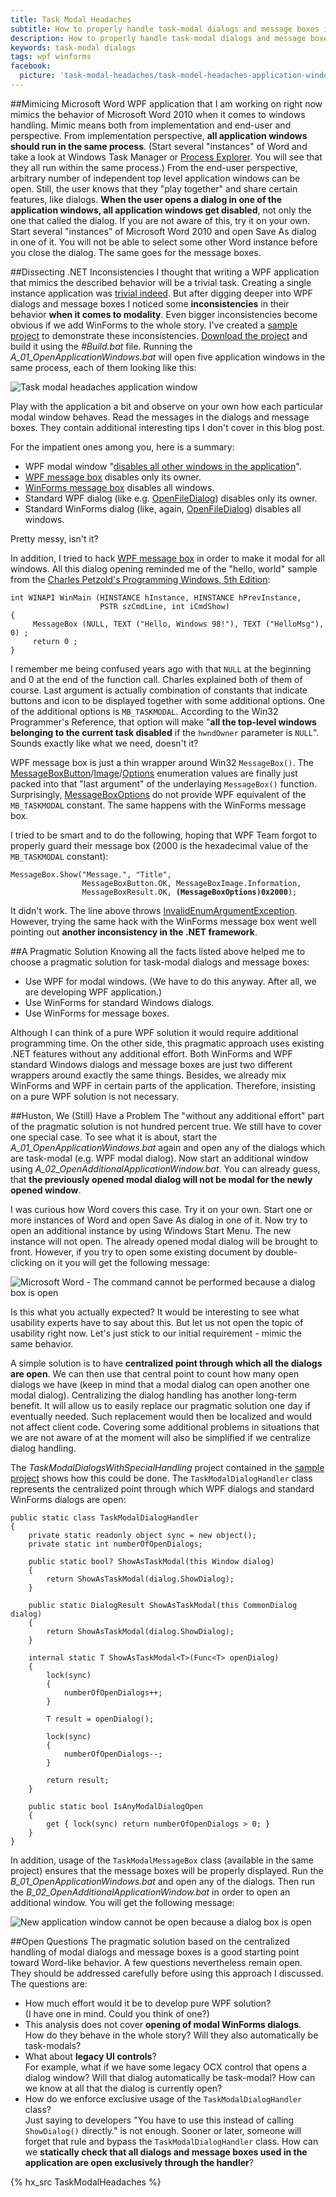 ```yaml
---
title: Task Modal Headaches
subtitle: How to properly handle task-modal dialogs and message boxes in a WPF application
description: How to properly handle task-modal dialogs and message boxes in a WPF application when all application windows run within the same process.
keywords: task-modal dialogs
tags: wpf winforms
facebook:
  picture: 'task-modal-headaches/task-model-headaches-application-window.png'
---
```

##Mimicing Microsoft Word
WPF application that I am working on right now mimics the behavior of Microsoft Word 2010 when it comes to windows handling. Mimic means both from implementation and end-user and perspective. From implementation perspective, **all application windows should run in the same process**. (Start several "instances" of Word and take a look at Windows Task Manager or [Process Explorer](http://technet.microsoft.com/en-US/sysinternals/bb896653). You will see that they all run within the same process.) From the end-user perspective, arbitrary number of independent top level application windows can be open. Still, the user knows that they "play together" and share certain features, like dialogs. **When the user opens a dialog in one of the application windows, all application windows get disabled**, not only the one that called the dialog.
If you are not aware of this, try it on your own. Start several "instances" of Microsoft Word 2010 and open Save As dialog in one of it. You will not be able to select some other Word instance before you close the dialog. The same goes for the message boxes.

##Dissecting .NET Inconsistencies
I thought that writing a WPF application that mimics the described behavior will be a trivial task. Creating a single instance application was [trivial indeed](http://www.switchonthecode.com/tutorials/wpf-writing-a-single-instance-application). But after digging deeper into WPF dialogs and message boxes I noticed some **inconsistencies** in their behavior **when it comes to modality**. Even bigger inconsistencies become obvious if we add WinForms to the whole story.
I've created a [sample project](https://github.com/ironcev/HumbleXamples/tree/master/TaskModalHeadaches) to demonstrate these inconsistencies. [Download the project](/resources/task-modal-headaches/TaskModalHeadaches.zip) and build it using the *#Build.bat* file. Running the *A_01_OpenApplicationWindows.bat* will open five application windows in the same process, each of them looking like this:

![Task modal headaches application window](/resources/task-modal-headaches/task-model-headaches-application-window.png)

Play with the application a bit and observe on your own how each particular modal window behaves. Read the messages in the dialogs and message boxes. They contain additional interesting tips I don't cover in this blog post.

For the impatient ones among you, here is a summary:

- WPF modal window "[disables all other windows in the application](http://msdn.microsoft.com/en-us/library/system.windows.window.showdialog.aspx)".
- [WPF message box](http://msdn.microsoft.com/en-us/library/system.windows.messagebox.aspx) disables only its owner.
- [WinForms message box](http://msdn.microsoft.com/en-us/library/system.windows.forms.messagebox.aspx) disables all windows.
- Standard WPF dialog (like e.g. [OpenFileDialog](http://msdn.microsoft.com/en-us/library/microsoft.win32.openfiledialog.aspx)) disables only its owner.
- Standard WinForms dialog (like, again, [OpenFileDialog](http://msdn.microsoft.com/en-us/library/system.windows.forms.openfiledialog.aspx)) disables all windows.

Pretty messy, isn't it?

In addition, I tried to hack [WPF message box](http://msdn.microsoft.com/en-us/library/system.windows.messagebox.aspx) in order to make it modal for all windows. All this dialog opening reminded me of the "hello, world" sample from the [Charles Petzold's Programming Windows, 5th Edition](http://www.amazon.com/Programming-Windows&reg;-Edition-Microsoft-Series/dp/157231995X/ref=sr_1_1?ie=UTF8&qid=1348300696&sr=8-1&keywords=Charles+Petzold+Programming+Windows,+5th+Edition):

    int WINAPI WinMain (HINSTANCE hInstance, HINSTANCE hPrevInstance,
                        PSTR szCmdLine, int iCmdShow)
    {
         MessageBox (NULL, TEXT ("Hello, Windows 98!"), TEXT ("HelloMsg"), 0) ;
         return 0 ;
    }
    
I remember me being confused years ago with that `NULL` at the beginning and 0 at the end of the function call. Charles explained both of them of course. Last argument is actually combination of constants that indicate buttons and icon to be displayed together with some additional options. One of the additional options is `MB_TASKMODAL`. According to the Win32 Programmer's Reference, that option will make "**all the top-level windows belonging to the current task disabled** if the `hwndOwner` parameter is `NULL`". Sounds exactly like what we need, doesn't it?

WPF message box is just a thin wrapper around Win32 `MessageBox()`. 
The [MessageBoxButton](http://msdn.microsoft.com/en-us/library/system.windows.messageboxbutton.aspx)/[Image](http://msdn.microsoft.com/en-us/library/system.windows.messageboximage.aspx)/[Options](http://msdn.microsoft.com/en-us/library/system.windows.messageboxoptions.aspx) enumeration values are finally just packed into that "last argument" of the underlaying `MessageBox()` function. Surprisingly, [MessageBoxOptions](http://msdn.microsoft.com/en-us/library/system.windows.messageboxoptions.aspx) do not provide WPF equivalent of the `MB_TASKMODAL` constant. The same happens with the WinForms message box.

I tried to be smart and to do the following, hoping that WPF Team forgot to properly guard their message box (2000 is the hexadecimal value of the `MB_TASKMODAL` constant):

<pre>
<code>MessageBox.Show("Message.", "Title",
                MessageBoxButton.OK, MessageBoxImage.Information, 
                MessageBoxResult.OK, <strong>(MessageBoxOptions)0x2000</strong>);</code>
</pre>

It didn't work. The line above throws [InvalidEnumArgumentException](http://msdn.microsoft.com/en-us/library/system.componentmodel.invalidenumargumentexception.aspx). However, trying the same hack with the WinForms message box went well pointing out **another inconsistency in the .NET framework**.

##A Pragmatic Solution
Knowing all the facts listed above helped me to choose a pragmatic solution for task-modal dialogs and message boxes:

- Use WPF for modal windows. (We have to do this anyway. After all, we are developing WPF application.)
- Use WinForms for standard Windows dialogs.
- Use WinForms for message boxes.

Although I can think of a pure WPF solution it would require additional programming time. On the other side, this pragmatic approach uses existing .NET features without any additional effort. Both WinForms and WPF standard Windows dialogs and message boxes are just two different wrappers around exactly the same things. Besides, we already mix WinForms and WPF in certain parts of the application. Therefore, insisting on a pure WPF solution is not necessary.

##Huston, We (Still) Have a Problem
The "without any additional effort" part of the pragmatic solution is not hundred percent true. We still have to cover one special case. To see what it is about, start the *A_01_OpenApplicationWindows.bat* again and open any of the dialogs which are task-modal (e.g. WPF modal dialog). Now start an additional window using *A_02_OpenAdditionalApplicationWindow.bat*. You can already guess, that **the previously opened modal dialog will not be modal for the newly opened window**.

I was curious how Word covers this case. Try it on your own. Start one or more instances of Word and open Save As dialog in one of it. Now try to open an additional instance by using Windows Start Menu. The new instance will not open. The already opened modal dialog will be brought to front. However, if you try to open some existing document by double-clicking on it you will get the following message:

![Microsoft Word - The command cannot be performed because a dialog box is open](/resources/task-modal-headaches/microsoft-word-the-command-cannot-be-performed-because-a-dialog-box-is-open.png)

Is this what you actually expected? It would be interesting to see what usability experts have to say about this. But let us not open the topic of usability right now. Let's just stick to our initial requirement - mimic the same behavior.

A simple solution is to have **centralized point through which all the dialogs are open**. We can then use that central point to count how many open dialogs we have (keep in mind that a modal dialog can open another one modal dialog). Centralizing the dialog handling has another long-term benefit. It will allow us to easily replace our pragmatic solution one day if eventually needed. Such replacement would then be localized and would not affect client code. Covering some additional problems in situations that we are not aware of at the moment will also be simplified if we centralize dialog handling.

The *TaskModalDialogsWithSpecialHandling* project contained in the [sample project](/resources/task-modal-headaches/TaskModalHeadaches.zip) shows how this could be done. The `TaskModalDialogHandler` class represents the centralized point through which WPF dialogs and standard WinForms dialogs are open:

    public static class TaskModalDialogHandler
    {
        private static readonly object sync = new object();
        private static int numberOfOpenDialogs;

        public static bool? ShowAsTaskModal(this Window dialog)
        {
            return ShowAsTaskModal(dialog.ShowDialog);
        }

        public static DialogResult ShowAsTaskModal(this CommonDialog dialog)
        {
            return ShowAsTaskModal(dialog.ShowDialog);
        }

        internal static T ShowAsTaskModal<T>(Func<T> openDialog)
        {
            lock(sync)
            {
                numberOfOpenDialogs++;
            }
            
            T result = openDialog();

            lock(sync)
            {
                numberOfOpenDialogs--;
            }
            
            return result;
        }

        public static bool IsAnyModalDialogOpen
        {
            get { lock(sync) return numberOfOpenDialogs > 0; }
        }
    }

In addition, usage of the `TaskModalMessageBox` class (available in the same project) ensures that the message boxes will be properly displayed. Run the *B_01_OpenApplicationWindows.bat* and open any of the dialogs. Then run the *B_02_OpenAdditionalApplicationWindow.bat* in order to open an additional window. You will get the following message:

![New application window cannot be open because a dialog box is open](/resources/task-modal-headaches/new-application-window-cannot-be-open-because-a-dialog-box-is-open.png)

##Open Questions
The pragmatic solution based on the centralized handling of modal dialogs and message boxes is a good starting point toward Word-like behavior. A few questions nevertheless remain open. They should be addressed carefully before using this approach I discussed. The questions are:

- How much effort would it be to develop pure WPF solution?   
(I have one in mind. Could you think of one?)
- This analysis does not cover **opening of modal WinForms dialogs**.   
How do they behave in the whole story? Will they also automatically be task-modals?
- What about **legacy UI controls**?   
For example, what if we have some legacy OCX control that opens a dialog window?
Will that dialog automatically be task-modal?
How can we know at all that the dialog is currently open?
- How do we enforce exclusive usage of the `TaskModalDialogHandler` class?   
Just saying to developers "You have to use this instead of calling `ShowDialog()` directly." is not enough. Sooner or later, someone will forget that rule and bypass the `TaskModalDialogHandler` class. How can we **statically check that all dialogs and message boxes used in the application are open exclusively through the handler**?

{% hx_src TaskModalHeadaches %}